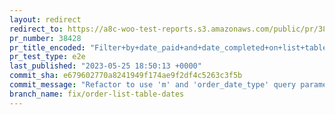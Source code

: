 ```yaml
---
layout: redirect
redirect_to: https://a8c-woo-test-reports.s3.amazonaws.com/public/pr/38428/e2e/index.html
pr_number: 38428
pr_title_encoded: "Filter+by+date_paid+and+date_completed+on+list+table+orders"
pr_test_type: e2e
last_published: "2023-05-25 18:50:13 +0000"
commit_sha: e679602770a8241949f174ae9f2df4c5263c3f5b
commit_message: "Refactor to use 'm' and 'order_date_type' query parameters"
branch_name: fix/order-list-table-dates
---
```

